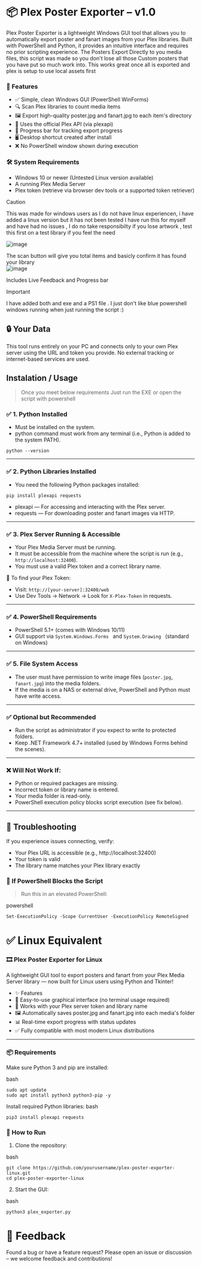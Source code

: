 # 📦 Plex Poster Exporter – v1.0  
Plex Poster Exporter is a lightweight Windows GUI tool that allows you to automatically export poster and fanart images from your Plex libraries. Built with PowerShell and Python, it provides an intuitive interface and requires no prior scripting experience.
The Posters Export Directly to you media files, this script was made so you don't lose all those Custom posters that you have put so much work into. This works great once all is exported and plex is setup to use local assets first

### 🚀 Features
- ✅ Simple, clean Windows GUI (PowerShell WinForms) 
- 🔍 Scan Plex libraries to count media items 
- 🖼️ Export high-quality poster.jpg and fanart.jpg to each item's directory 
- 📡 Uses the official Plex API (via plexapi) 
- 🧭 Progress bar for tracking export progress 
- 🖥️ Desktop shortcut created after install 
- ❌ No PowerShell window shown during execution 

### 🛠️ System Requirements
- Windows 10 or newer (Untested Linux version available)
- A running Plex Media Server
- Plex token (retrieve via browser dev tools or a supported token retriever)

> [!CAUTION]
> This was made for windows users as I do not have linux experiencen, i have added a linux version but it has not been tested
> I have run  this for myself and have had no issues , I do no take responsibilty if you lose artwork , test this first on a test library if you feel the need

![image](https://github.com/user-attachments/assets/4c310022-1849-4781-8e5b-d7d15a995d99)

The scan button will give you total items and basicly confirm it has found your library  
![image](https://github.com/user-attachments/assets/fcbdc513-68fc-4e16-8561-2dd923815dd3)  

Includes Live Feedback and Progress bar

> [!IMPORTANT]
> I have added both and exe and a PS1 file . I just don't like blue powershell windows running when just running the script :)


## 🔒 Your Data
This tool runs entirely on your PC and connects only to your own Plex server using the URL and token you provide. No external tracking or internet-based services are used.

Instalation / Usage
---------------------------------------------------------  

> Once you meet below requirements Just run the EXE or open the script with powershell

### ✅ 1. Python Installed
- Must be installed on the system.
- python command must work from any terminal (i.e., Python is added to the system PATH).

```
python --version
```  


---------------------------------------------------------  

### ✅ 2. Python Libraries Installed
- You need the following Python packages installed:

```
pip install plexapi requests
```  

- plexapi — For accessing and interacting with the Plex server.
- requests — For downloading poster and fanart images via HTTP.


---------------------------------------------------------  

### ✅ 3. Plex Server Running & Accessible
- Your Plex Media Server must be running.
- It must be accessible from the machine where the script is run (e.g., `http://localhost:32400`).
- You must use a valid Plex token and a correct library name.

📌 To find your Plex Token:

- Visit: `http://[your-server]:32400/web`
- Use Dev Tools → Network → Look for `X-Plex-Token` in requests.


---------------------------------------------------------  

### ✅ 4. PowerShell Requirements
- PowerShell 5.1+ (comes with Windows 10/11)
- GUI support via  `System.Windows.Forms ` and  `System.Drawing ` (standard on Windows)


---------------------------------------------------------  

### ✅ 5. File System Access
- The user must have permission to write image files (`poster.jpg`, `fanart.jpg`) into the media folders.
- If the media is on a NAS or external drive, PowerShell and Python must have write access.


---------------------------------------------------------  

### ✅ Optional but Recommended
- Run the script as administrator if you expect to write to protected folders.
- Keep .NET Framework 4.7+ installed (used by Windows Forms behind the scenes).


---------------------------------------------------------  

### ❌ Will Not Work If:
- Python or required packages are missing.
- Incorrect token or library name is entered.
- Your media folder is read-only.
- PowerShell execution policy blocks script execution (see fix below).


---------------------------------------------------------  

## 🐛 Troubleshooting
If you experience issues connecting, verify:
- Your Plex URL is accessible (e.g., http://localhost:32400)
- Your token is valid
- The library name matches your Plex library exactly
  
### 🔧 If PowerShell Blocks the Script

> Run this in an elevated PowerShell:

powershell
```
Set-ExecutionPolicy -Scope CurrentUser -ExecutionPolicy RemoteSigned
```

# ✅ Linux Equivalent
### 🎞️ Plex Poster Exporter for Linux
A lightweight GUI tool to export posters and fanart from your Plex Media Server library — now built for Linux users using Python and Tkinter!

- ✨ Features
- 🧠 Easy-to-use graphical interface (no terminal usage required)
- 🔐 Works with your Plex server token and library name
- 🖼️ Automatically saves poster.jpg and fanart.jpg into each media's folder
- 📊 Real-time export progress with status updates
- ✅ Fully compatible with most modern Linux distributions

---------------------------------------------------------  

### 📦 Requirements
Make sure Python 3 and pip are installed:

bash
```
sudo apt update
sudo apt install python3 python3-pip -y
```  
Install required Python libraries:
bash
```
pip3 install plexapi requests
```

### 🚀 How to Run
1. Clone the repository:
   
bash
```
git clone https://github.com/yourusername/plex-poster-exporter-linux.git
cd plex-poster-exporter-linux
```

2. Start the GUI:

bash
```
python3 plex_exporter.py
```

# 📣 Feedback
Found a bug or have a feature request? Please open an issue or discussion – we welcome feedback and contributions!
